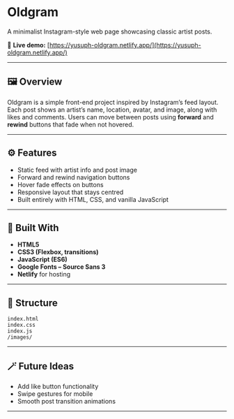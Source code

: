 # Oldgram

A minimalist Instagram-style web page showcasing classic artist posts.

🔗 **Live demo:** [https://yusuph-oldgram.netlify.app/](https://yusuph-oldgram.netlify.app/)

---

## 🖼️ Overview

Oldgram is a simple front-end project inspired by Instagram’s feed layout.
Each post shows an artist’s name, location, avatar, and image, along with likes and comments.
Users can move between posts using **forward** and **rewind** buttons that fade when not hovered.

---

## ⚙️ Features

* Static feed with artist info and post image
* Forward and rewind navigation buttons
* Hover fade effects on buttons
* Responsive layout that stays centred
* Built entirely with HTML, CSS, and vanilla JavaScript

---

## 🧰 Built With

* **HTML5**
* **CSS3 (Flexbox, transitions)**
* **JavaScript (ES6)**
* **Google Fonts – Source Sans 3**
* **Netlify** for hosting

---

## 📂 Structure

```
index.html
index.css
index.js
/images/
```

---

## 🪄 Future Ideas

* Add like button functionality
* Swipe gestures for mobile
* Smooth post transition animations

---
